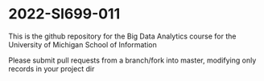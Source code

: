 # 2022-SI699-011

This is the github repository for the Big Data Analytics course for the University of Michigan School of Information

Please submit pull requests from a branch/fork into master, modifying only records in your project dir
